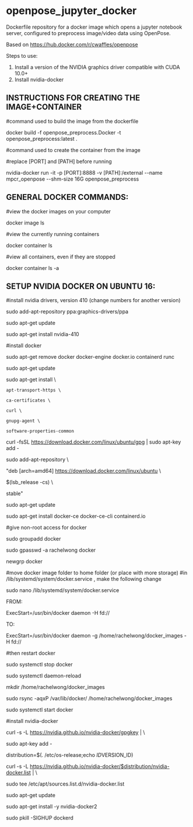# openpose_jupyter_docker
Dockerfile repository for a docker image which opens a jupyter notebook server, configured to preprocess image/video data using OpenPose.

Based on https://hub.docker.com/r/cwaffles/openpose

Steps to use:
1. Install a version of the NVIDIA graphics driver compatible with CUDA 10.0+
2. Install nvidia-docker


## INSTRUCTIONS FOR CREATING THE IMAGE+CONTAINER

#command used to build the image from the dockerfile

docker build -f openpose_preprocess.Docker -t openpose_preprocess:latest .

#command used to create the container from the image

#replace [PORT] and [PATH] before running

nvidia-docker run -it -p [PORT]:8888 -v [PATH]:/external --name mpcr_openpose --shm-size 16G openpose_preprocess


## GENERAL DOCKER COMMANDS:


#view the docker images on your computer

docker image ls


#view the currently running containers

docker container ls


#view all containers, even if they are stopped

docker container ls -a

## SETUP NVIDIA DOCKER ON UBUNTU 16:

#install nvidia drivers, version 410 (change numbers for another version)



sudo add-apt-repository ppa:graphics-drivers/ppa

sudo apt-get update

sudo apt-get install nvidia-410



#install docker



sudo apt-get remove docker docker-engine docker.io containerd runc

sudo apt-get update

sudo apt-get install \

    apt-transport-https \
    
    ca-certificates \
    
    curl \
    
    gnupg-agent \
    
    software-properties-common
    
curl -fsSL https://download.docker.com/linux/ubuntu/gpg | sudo apt-key add -

sudo add-apt-repository \

   "deb [arch=amd64] https://download.docker.com/linux/ubuntu \
   
   $(lsb_release -cs) \
   
   stable"
   
sudo apt-get update

sudo apt-get install docker-ce docker-ce-cli containerd.io



#give non-root access for docker



sudo groupadd docker

sudo gpasswd -a rachelwong docker

newgrp docker



#move docker image folder to home folder (or place with more storage)
#in /lib/systemd/system/docker.service , make the following change



sudo nano /lib/systemd/system/docker.service



FROM:

ExecStart=/usr/bin/docker daemon -H fd://

TO:

ExecStart=/usr/bin/docker daemon -g /home/rachelwong/docker_images -H fd://



#then restart docker



sudo systemctl stop docker

sudo systemctl daemon-reload

mkdir /home/rachelwong/docker_images

sudo rsync -aqxP /var/lib/docker/ /home/rachelwong/docker_images

sudo systemctl start docker



#install nvidia-docker



curl -s -L https://nvidia.github.io/nvidia-docker/gpgkey | \

  sudo apt-key add -
  
distribution=$(. /etc/os-release;echo $ID$VERSION_ID)

curl -s -L https://nvidia.github.io/nvidia-docker/$distribution/nvidia-docker.list | \

  sudo tee /etc/apt/sources.list.d/nvidia-docker.list
  
sudo apt-get update



sudo apt-get install -y nvidia-docker2

sudo pkill -SIGHUP dockerd

